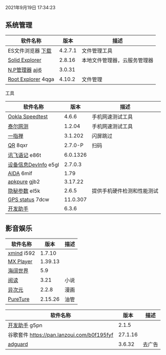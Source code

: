 2021年9月19日 17:34:23

## 系统管理

| 软件名称                                                     | 版本    | 描述                         |
| ------------------------------------------------------------ | ------- | ---------------------------- |
| ES文件浏览器 [下载](https://pan.lanzoux.com/b0f1d7s2h)       | 4.2.7.1 | 文件管理工具                 |
| [Solid Explorer](https://pan.lanzoux.com/b0f19gdfa)          | 2.8.16  | 本地文件管理器，云服务管理器 |
| [N.P管理器](https://pan.lanzoux.com/b06m0cevg)  [aji6](https://healer.lanzoui.com/i8cSrtajxsj) | 3.0.31  |                              |
| [Root Explorer](https://pan.lanzoux.com/b06ll1dfi)  4qga     | 4.10.2  | 文件管理                     |



工具

| 软件名称                                                   | 版本     | 描述                       |
| ---------------------------------------------------------- | -------- | -------------------------- |
| [Ookla Speedtest](https://pan.lanzoux.com/b0f19i6af)       | 4.6.6    | 手机网速测试工具           |
| [泰尔网测](https://myqqjd.lanzoui.com/b06ml2iaf)           | 1.2.04   | 手机网速测试工具           |
| [一指禅](https://estar.lanzoux.com/11o#)                   | 3.1.202  | 闪屏跳过                   |
| [QR](https://www.lanzoux.com/b06lnskqf)  8qxr              | 2.7\.0-P | 扫码                       |
| [讯飞语记](https://pan.lanzoux.com/b06llc0sj) e86t         | 6.0.1326 |                            |
| [设备信息DevInfo](https://pan.lanzoux.com/b06mcp2le)  e5gl | 2.7.0.3  |                            |
| [AIDA](https://www.lanzoux.com/b06lo9kqh)  6mif            | 1.79     |                            |
| [apkpure](https://www.lanzoux.com/b06ljuo9a)  gjb2         | 3.17.22  |                            |
| [隐秘参数](https://myqqjd.lanzoux.com/b06mhavbi)  el5k     | 2.6.5    | 提供手机硬件检测和性能测试 |
| [GPS status](https://myqqjd.lanzoux.com/b06ltxx5i)  7dcw   | 11.0.307 |                            |
| [开发助手](https://pan.lanzoux.com/b06lmdxmd)              | 6.3.6    |                            |



## 影音娱乐

| 软件名称                                              | 版本    | 描述 |
| ----------------------------------------------------- | ------- | ---- |
| [xmind](https://pan.lanzoux.com/b06lkjpah)   i592     | 1.7.10  |      |
| [MX Player](https://pan.lanzoux.com/b0f19eo3c#666666) | 1.39.13 |      |
| [海阔世界](https://haikuo.lanzoui.com/u/GoldRiver)    | 5.9     |      |
| [阅读](https://www.coolapk.com/apk/256030)            | 3.21    | 小说 |
| [异次元](https://www.lanzoui.com/b595600)             | 2.2.8   | 漫画 |
| [PureTure](https://pan.lanzoui.com/b0f2lkrab)         | 2.15.26 | 油管 |





| 软件名称                                                | 版本    | 描述   |
| ------------------------------------------------------- | ------- | ------ |
| [开发助手](https://pan.lanzoux.com/b06m5xvtc#g5pn) g5pn | 2.1.5   |        |
| 谷歌套件 https://pan.lanzoui.com/b0f195fyf              | 27.1.16 |        |
| [adguard](https://pan.lanzoui.com/b0f19420h)            | 3.6.32  | 去广告 |

